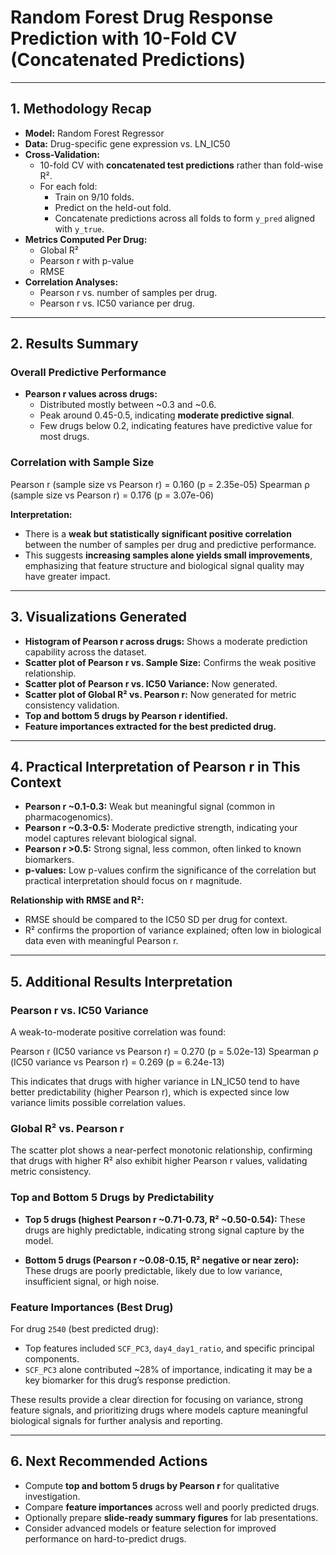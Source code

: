 # Random Forest Drug Response Prediction with 10-Fold CV (Concatenated Predictions)

---

## 1. Methodology Recap

- **Model:** Random Forest Regressor
- **Data:** Drug-specific gene expression vs. LN_IC50
- **Cross-Validation:**
  - 10-fold CV with **concatenated test predictions** rather than fold-wise R².
  - For each fold:
    - Train on 9/10 folds.
    - Predict on the held-out fold.
    - Concatenate predictions across all folds to form `y_pred` aligned with `y_true`.
- **Metrics Computed Per Drug:**
  - Global R²
  - Pearson r with p-value
  - RMSE
- **Correlation Analyses:**
  - Pearson r vs. number of samples per drug.
  - Pearson r vs. IC50 variance per drug.

---

## 2. Results Summary

### Overall Predictive Performance

- **Pearson r values across drugs:**
  - Distributed mostly between ~0.3 and ~0.6.
  - Peak around 0.45-0.5, indicating **moderate predictive signal**.
  - Few drugs below 0.2, indicating features have predictive value for most drugs.

### Correlation with Sample Size

Pearson r (sample size vs Pearson r) = 0.160 (p = 2.35e-05)
Spearman ρ (sample size vs Pearson r) = 0.176 (p = 3.07e-06)


**Interpretation:**

- There is a **weak but statistically significant positive correlation** between the number of samples per drug and predictive performance.
- This suggests **increasing samples alone yields small improvements**, emphasizing that feature structure and biological signal quality may have greater impact.

---

## 3. Visualizations Generated

- **Histogram of Pearson r across drugs:** Shows a moderate prediction capability across the dataset.
- **Scatter plot of Pearson r vs. Sample Size:** Confirms the weak positive relationship.
- **Scatter plot of Pearson r vs. IC50 Variance:** Now generated.
- **Scatter plot of Global R² vs. Pearson r:** Now generated for metric consistency validation.
- **Top and bottom 5 drugs by Pearson r identified.**
- **Feature importances extracted for the best predicted drug.**

---

## 4. Practical Interpretation of Pearson r in This Context

- **Pearson r ~0.1-0.3:** Weak but meaningful signal (common in pharmacogenomics).
- **Pearson r ~0.3-0.5:** Moderate predictive strength, indicating your model captures relevant biological signal.
- **Pearson r >0.5:** Strong signal, less common, often linked to known biomarkers.
- **p-values:** Low p-values confirm the significance of the correlation but practical interpretation should focus on r magnitude.

**Relationship with RMSE and R²:**

- RMSE should be compared to the IC50 SD per drug for context.
- R² confirms the proportion of variance explained; often low in biological data even with meaningful Pearson r.

---

## 5. Additional Results Interpretation

### Pearson r vs. IC50 Variance

A weak-to-moderate positive correlation was found:

Pearson r (IC50 variance vs Pearson r) = 0.270 (p = 5.02e-13)
Spearman ρ (IC50 variance vs Pearson r) = 0.269 (p = 6.24e-13)


This indicates that drugs with higher variance in LN_IC50 tend to have better predictability (higher Pearson r), which is expected since low variance limits possible correlation values.

### Global R² vs. Pearson r

The scatter plot shows a near-perfect monotonic relationship, confirming that drugs with higher R² also exhibit higher Pearson r values, validating metric consistency.

### Top and Bottom 5 Drugs by Predictability

- **Top 5 drugs (highest Pearson r ~0.71-0.73, R² ~0.50-0.54):**
  These drugs are highly predictable, indicating strong signal capture by the model.

- **Bottom 5 drugs (Pearson r ~0.08-0.15, R² negative or near zero):**
  These drugs are poorly predictable, likely due to low variance, insufficient signal, or high noise.

### Feature Importances (Best Drug)

For drug `2540` (best predicted drug):

- Top features included `SCF_PC3`, `day4_day1_ratio`, and specific principal components.
- `SCF_PC3` alone contributed ~28% of importance, indicating it may be a key biomarker for this drug’s response prediction.

These results provide a clear direction for focusing on variance, strong feature signals, and prioritizing drugs where models capture meaningful biological signals for further analysis and reporting.

---

## 6. Next Recommended Actions

- Compute **top and bottom 5 drugs by Pearson r** for qualitative investigation.
- Compare **feature importances** across well and poorly predicted drugs.
- Optionally prepare **slide-ready summary figures** for lab presentations.
- Consider advanced models or feature selection for improved performance on hard-to-predict drugs.
